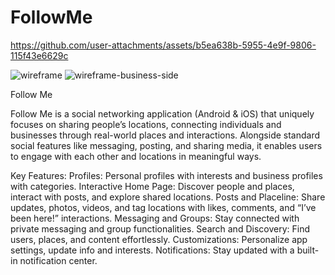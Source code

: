 # FollowMe

https://github.com/user-attachments/assets/b5ea638b-5955-4e9f-9806-115f43e6629c

![wireframe](https://github.com/user-attachments/assets/722e2708-6fae-44a1-bf48-c96734e3f076)
![wireframe-business-side](https://github.com/user-attachments/assets/f3013d7c-9a8f-4b19-ac2d-c8c4d576e0a4)

Follow Me

Follow Me is a social networking application (Android & iOS) that uniquely focuses on sharing people’s locations, connecting individuals and businesses through real-world places and interactions. Alongside standard social features like messaging, posting, and sharing media, it enables users to engage with each other and locations in meaningful ways.

Key Features:
Profiles: Personal profiles with interests and business profiles with categories.
Interactive Home Page: Discover people and places, interact with posts, and explore shared locations.
Posts and Placeline: Share updates, photos, videos, and tag locations with likes, comments, and “I’ve been here!” interactions.
Messaging and Groups: Stay connected with private messaging and group functionalities.
Search and Discovery: Find users, places, and content effortlessly.
Customizations: Personalize app settings, update info and interests.
Notifications: Stay updated with a built-in notification center.
